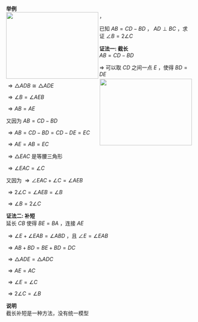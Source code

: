 **举例**  
<img src="E:\Math\work_space\math\005-入门课程-解析几何\098 resources\截长补短三角形.png" width="250px" height="180px" align="left"/>，<img src="E:\Math\work_space\math\005-入门课程-解析几何\098 resources\截长补短三角形2.png" width="250px" height="180px" align="right"/>  
  
已知 $AB=CD-BD$ ， $AD\perp BC$ ，求证 $\angle B=2\angle C$  
  
**证法一: 截长**  
$AB=CD-BD$  
  
$\Rightarrow$ 可以取 $CD$ 之间一点 $E$ ，使得 $BD=DE$  
  
$\Rightarrow\triangle ADB\cong\triangle ADE$  
  
$\Rightarrow\angle B=\angle AEB$  
  
$\Rightarrow AB=AE$  
  
又因为 $AB=CD-BD$  
  
$\Rightarrow AB=CD-BD=CD-DE=EC$  
  
$\Rightarrow AE=AB=EC$  
  
$\Rightarrow\triangle EAC$ 是等腰三角形  
  
$\Rightarrow\angle EAC=\angle C$  
  
又因为 $\Rightarrow\angle EAC+\angle C=\angle AEB$  
  
$\Rightarrow2\angle C=\angle AEB=\angle B$  
  
$\Rightarrow\angle B=2\angle C$  
  
**证法二: 补短**  
延长 $CB$ 使得 $BE=BA$ ，连接 $AE$  
  
$\Rightarrow\angle E+\angle EAB=\angle ABD$ ，且 $\angle E=\angle EAB$  
  
$\Rightarrow AB+BD=BE+BD=DC$  
  
$\Rightarrow\triangle ADE=\triangle ADC$  
  
$\Rightarrow AE=AC$  
  
$\Rightarrow\angle E=\angle C$  
  
$\Rightarrow2\angle C=\angle B$  
  
**说明**  
截长补短是一种方法，没有统一模型  
